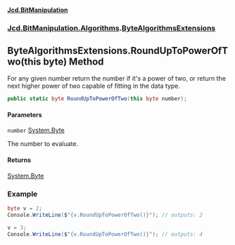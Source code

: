 #### [Jcd.BitManipulation](index.md 'index')

### [Jcd.BitManipulation.Algorithms](Jcd.BitManipulation.Algorithms.md 'Jcd.BitManipulation.Algorithms').[ByteAlgorithmsExtensions](Jcd.BitManipulation.Algorithms.ByteAlgorithmsExtensions.md 'Jcd.BitManipulation.Algorithms.ByteAlgorithmsExtensions')

## ByteAlgorithmsExtensions.RoundUpToPowerOfTwo(this byte) Method

For any given number return the number if it's a power of two,
or return the next higher power of two capable of fitting in the
data type.

```csharp
public static byte RoundUpToPowerOfTwo(this byte number);
```

#### Parameters

<a name='Jcd.BitManipulation.Algorithms.ByteAlgorithmsExtensions.RoundUpToPowerOfTwo(thisbyte).number'></a>

`number` [System.Byte](https://docs.microsoft.com/en-us/dotnet/api/System.Byte 'System.Byte')

The number to evaluate.

#### Returns

[System.Byte](https://docs.microsoft.com/en-us/dotnet/api/System.Byte 'System.Byte')

### Example

```csharp
byte v = 2;
Console.WriteLine($"{v.RoundUpToPowerOfTwo()}"); // outputs: 2

v = 3;
Console.WriteLine($"{v.RoundUpToPowerOfTwo()}"); // outputs: 4
```